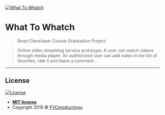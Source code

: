 <a href="https://what-to-watch.nikasts.vercel.app/" target="_blank"><img src="https://prnt.sc/ugorn3" title="What To Whatch" alt="What To Whatch"></a>

# What To Whatch

> React Developer Course Graduation Project

>  Online video streaming service prototype. A user can watch videos through media player. An authtorized user can add video in the list of favorites, rate it and leave a comment.

---

## License

[![License](http://img.shields.io/:license-mit-blue.svg?style=flat-square)](http://badges.mit-license.org)

- **[MIT license](http://opensource.org/licenses/mit-license.php)**
- Copyright 2015 © <a href="http://fvcproductions.com" target="_blank">FVCproductions</a>.
